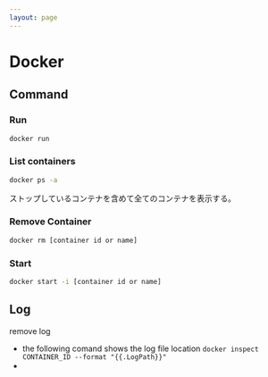 ```yaml
---
layout: page
---
```


# Docker

## Command

### Run

```sh
docker run
```

### List containers

```sh
docker ps -a
```

ストップしているコンテナを含めて全てのコンテナを表示する。

### Remove Container

```sh
docker rm [container id or name]
```

### Start

```sh
docker start -i [container id or name]
```

## Log

remove log 

* the following comand shows the log file location
    `docker inspect CONTAINER_ID --format "{{.LogPath}}"`
* 
